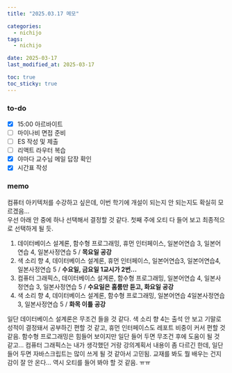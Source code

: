 ```yaml
---
title: "2025.03.17 메모"

categories:
  - nichijo
tags:
  - nichijo

date: 2025-03-17
last_modified_at: 2025-03-17

toc: true
toc_sticky: true
---
```


### to-do
- [x] 15:00 아르바이트
- [ ] 마이나비 면접 준비
- [ ] ES 작성 및 제출
- [ ] 리액트 라우터 복습
- [x] 야마다 교수님 메일 답장 확인
- [x] 시간표 작성

### memo
컴퓨터 아키텍처를 수강하고 싶은데, 이번 학기에 개설이 되는지 안 되는지도 확실히 모르겠음...    
우선 아래 안 중에 하나 선택해서 결정할 것 같다. 첫째 주에 오티 다 들어 보고 최종적으로 선택하게 될 듯.     
1. 데이터베이스 설계론, 함수형 프로그래밍, 휴먼 인터페이스, 일본어연습 3, 일본어연습 4, 일본사정연습 5 / **목요일 공강**
2. 색 소리 향 4, 데이터베이스 설계론, 휴먼 인터페이스, 일본어연습3, 일본어연습4, 일본사정연습 5 / **수요일, 금요일 1교시가 2번...**
3. 컴퓨터 그래픽스, 데이터베이스 설계론, 함수형 프로그래밍, 일본어연습 4, 일본사정연습 3, 일본사정연습 5 / **수요일은 홈룸만 듣고, 화요일 공강**
4. 색 소리 향 4, 데이터베이스 설계론, 함수형 프로그래밍, 일본어연습 4일본사정연습 3, 일본사정연습 5 / **화목 이틀 공강**      

일단 데이터베이스 설계론은 무조건 들을 것 같다. 색 소리 향 4는 출석 안 보고 기말로 성적이 결정돼서 공부하긴 편할 것 같고, 휴먼 인터페이스도 레포트 비중이 커서 편할 것 같음. 함수형 프로그래밍은 힘들어 보이지만 일단 들어 두면 무조건 후에 도움이 될 것 같고... 컴퓨터 그래픽스는 내가 생각했던 거랑 강의계획서 내용이 좀 다르긴 한데, 일단 들어 두면 자바스크립트는 많이 쓰게 될 것 같아서 고민됨. 교재를 봐도 뭘 배우는 건지 감이 잘 안 온다... 역시 오티를 들어 봐야 할 것 같음. ㅠㅠ
